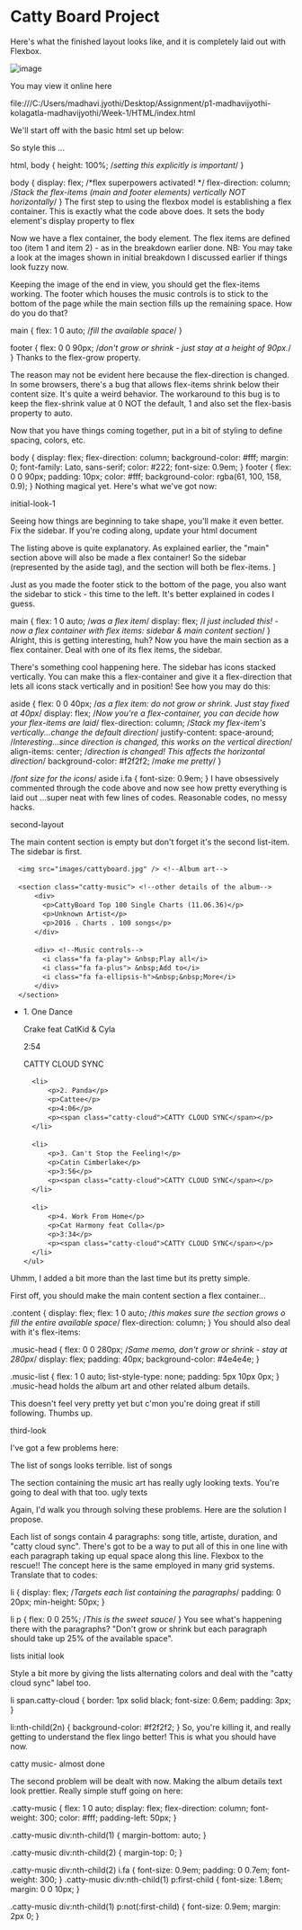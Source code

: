 # Catty Board Project

Here's what the finished layout looks like, and it is completely laid out with Flexbox.

![image](https://user-images.githubusercontent.com/52990768/161255288-016cba6e-6f01-4301-9f7a-2f307afe9828.png)

You may view it online here

file:///C:/Users/madhavi.jyothi/Desktop/Assignment/p1-madhavijyothi-kolagatla-madhavijyothi/Week-1/HTML/index.html


We'll start off with the basic html set up below:

<!DOCTYPE html>
  <html>
  <head>
  <title>Catty Music</title>
  </head>
  <body>


  <main></main> <!--to contain the main section of the app-->

  <footer></footer> <!--to contain the music control buttons and song details-->


  </body>
</html>
So style this ...

html,
body {
  height: 100%; /*setting this explicitly is important*/
}

body {
  display: flex; /*flex superpowers activated! */
  flex-direction: column; /*Stack the flex-items (main and footer elements) vertically NOT horizontally*/
}
The first step to using the flexbox model is establishing a flex container. This is exactly what the code above does. It sets the body element's display property to flex

Now we have a flex container, the body element. The flex items are defined too (item 1 and item 2) - as in the breakdown earlier done. NB: You may take a look at the images shown in initial breakdown I discussed earlier if things look fuzzy now.

Keeping the image of the end in view, you should get the flex-items working. The footer which houses the music controls is to stick to the bottom of the page while the main section fills up the remaining space. How do you do that?

main {
  flex: 1 0 auto; /*fill the available space*/
}

footer {
  flex: 0 0 90px; /*don't grow or shrink - just stay at a height of 90px.*/
}
Thanks to the flex-grow property. 

The reason may not be evident here because the flex-direction is changed. In some browsers, there's a bug that allows flex-items shrink below their content size. It's quite a weird behavior. The workaround to this bug is to keep the flex-shrink value at 0 NOT the default, 1 and also set the flex-basis property to auto.

Now that you have things coming together, put in a bit of styling to define spacing, colors, etc.

body {
  display: flex;
  flex-direction: column;
  background-color: #fff;
  margin: 0;
  font-family: Lato, sans-serif;
  color: #222;
  font-size: 0.9em;
}
footer {
  flex: 0 0 90px;
  padding: 10px;
  color: #fff;
  background-color: rgba(61, 100, 158, 0.9);
}
Nothing magical yet. Here's what we've got now:

initial-look-1

Seeing how things are beginning to take shape, you'll make it even better. Fix the sidebar. If you're coding along, update your html document

<main>
  <aside> <!--This represents the sidebar and contained in it are icon sets from font-awesome-->
    <i class="fa fa-bars"></i>
    <i class="fa fa-home"></i>
    <i class="fa fa-search"></i>
    <i class="fa fa-volume-up"></i>
    <i class="fa fa-user"></i>
    <i class="fa fa-spotify"></i>
    <i class="fa fa-cog"></i>
    <i class="fa fa-soundcloud"></i>
  </aside>

  <section class="content"> <!--This section will house everything other than the sidebar-->
  </section>

</main>
The listing above is quite explanatory. As explained earlier, the "main" section above will also be made a flex container! So the sidebar (represented by the aside tag), and the section will both be flex-items. ]

Just as you made the footer stick to the bottom of the page, you also want the sidebar to stick - this time to the left. It's better explained in codes I guess.

main {
  flex: 1 0 auto; /*was a flex item*/
  display: flex; /*I just included this! - now a flex container with flex items: sidebar & main content section*/
}
Alright, this is getting interesting, huh? Now you have the main section as a flex container. Deal with one of its flex items, the sidebar.

There's something cool happening here. The sidebar has icons stacked vertically. You can make this a flex-container and give it a flex-direction that lets all icons stack vertically and in position! See how you may do this:

aside {
  flex: 0 0 40px; /*as a flex item: do not grow or shrink. Just stay fixed at 40px*/
  display: flex; /*Now you're a flex-container, you can decide how your flex-items are laid*/
  flex-direction: column; /*Stack my flex-item's vertically...change the default direction*/
  justify-content: space-around; /*Interesting...since direction is changed, this works on the vertical direction*/
  align-items: center; /*direction is changed! This affects the horizontal direction*/
  background-color: #f2f2f2; /*make me pretty*/
}

/*font size for the icons*/
aside i.fa {
  font-size: 0.9em;
}
I have obsessively commented through the code above and now see how pretty everything is laid out ...super neat with few lines of codes. Reasonable codes, no messy hacks.

second-layout

The main content section is empty but don't forget it's the second list-item. The sidebar is first.

<section class="content"> <!--This section was empty. Populating it with content-->

  <div class="music-head"> <!--First list item: contains music details-->

      <img src="images/cattyboard.jpg" /> <!--Album art-->

      <section class="catty-music"> <!--other details of the album-->
          <div>
            <p>CattyBoard Top 100 Single Charts (11.06.36)</p>
            <p>Unknown Artist</p>
            <p>2016 . Charts . 100 songs</p>
          </div>

          <div> <!--Music controls-->
            <i class="fa fa-play"> &nbsp;Play all</i>
            <i class="fa fa-plus"> &nbsp;Add to</i>
            <i class="fa fa-ellipsis-h">&nbsp;&nbsp;More</i>
          </div>
      </section>
  </div> <!--end .music-head-->


  <ul class="music-list">  <!--Second list item: Contains a list of all songs displayed-->
      <li>
          <p>1. One Dance</p>
          <p>Crake feat CatKid &amp; Cyla</p>
          <p>2:54</p>
          <p><span class="catty-cloud">CATTY CLOUD SYNC</span></p>
      </li>

      <li>
          <p>2. Panda</p>
          <p>Cattee</p>
          <p>4:06</p>
          <p><span class="catty-cloud">CATTY CLOUD SYNC</span></p>
      </li>

      <li>
          <p>3. Can't Stop the Feeling!</p>
          <p>Catin Cimberlake</p>
          <p>3:56</p>
          <p><span class="catty-cloud">CATTY CLOUD SYNC</span></p>
      </li>

      <li>
          <p>4. Work From Home</p>
          <p>Cat Harmony feat Colla</p>
          <p>3:34</p>
          <p><span class="catty-cloud">CATTY CLOUD SYNC</span></p>
      </li>
    </ul>
</section>
Uhmm, I added a bit more than the last time but its pretty simple.

First off, you should make the main content section a flex container...

.content {
  display: flex;
  flex: 1 0 auto; /*this makes sure the section grows o fill the entire available space*/
  flex-direction: column;
}
You should also deal with it's flex-items:

.music-head {
  flex: 0 0 280px; /*Same memo, don't grow or shrink - stay at 280px*/
  display: flex;
  padding: 40px;
  background-color: #4e4e4e;
}

.music-list {
  flex: 1 0 auto;
  list-style-type: none;
  padding: 5px 10px 0px;
}
.music-head holds the album art and other related album details. 

This doesn't feel very pretty yet but c'mon you're doing great if still following. Thumbs up.

third-look

I've got a few problems here:

The list of songs looks terrible.
list of songs

The section containing the music art has really ugly looking texts. You're going to deal with that too.
ugly texts

Again, I'd walk you through solving these problems. Here are the solution I propose.

Each list of songs contain 4 paragraphs: song title, artiste, duration, and "catty cloud sync". There's got to be a way to put all of this in one line with each paragraph taking up equal space along this line.
Flexbox to the rescue!! The concept here is the same employed in many grid systems. Translate that to codes:

li {
  display: flex; /*Targets each list containing the paragraphs*/
  padding: 0 20px;
  min-height: 50px;
}

li p {
  flex: 0 0 25%; /*This is the sweet sauce*/
}
You see what's happening there with the paragraphs? "Don't grow or shrink but each paragraph should take up 25% of the available space".

lists initial look

Style a bit more by giving the lists alternating colors and deal with the "catty cloud sync" label too.

li span.catty-cloud {
  border: 1px solid black;
  font-size: 0.6em;
  padding: 3px;
}

li:nth-child(2n) {
  background-color: #f2f2f2;
}
So, you're killing it, and really getting to understand the flex lingo better! This is what you should have now.

catty music- almost done

The second problem will be dealt with now. Making the album details text look prettier. Really simple stuff going on here:

.catty-music {
  flex: 1 0 auto;
  display: flex;
  flex-direction: column;
  font-weight: 300;
  color: #fff;
  padding-left: 50px;
}

.catty-music div:nth-child(1) {
  margin-bottom: auto;
}

.catty-music div:nth-child(2) {
  margin-top: 0;
}

.catty-music div:nth-child(2) i.fa {
  font-size: 0.9em;
  padding: 0 0.7em;
  font-weight: 300;
}
.catty-music div:nth-child(1) p:first-child {
  font-size: 1.8em;
  margin: 0 0 10px;
}

.catty-music div:nth-child(1) p:not(:first-child) {
  font-size: 0.9em;
  margin: 2px 0;
}

